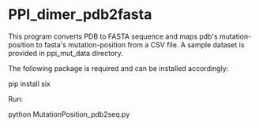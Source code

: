 # PPI_dimer_pdb2fasta
This program converts PDB to FASTA sequence and maps pdb's mutation-position to fasta's mutation-position from a CSV file. A sample dataset is provided in ppi_mut_data directory.

The following package is required and can be installed accordingly:

pip install six

Run:

python MutationPosition_pdb2seq.py
